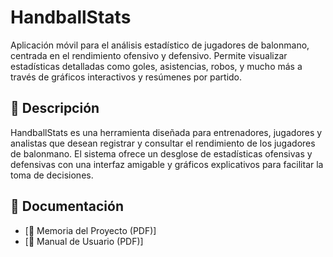 # HandballStats

Aplicación móvil para el análisis estadístico de jugadores de balonmano, centrada en el rendimiento ofensivo y defensivo. Permite visualizar estadísticas detalladas como goles, asistencias, robos, y mucho más a través de gráficos interactivos y resúmenes por partido.

## 📄 Descripción

HandballStats es una herramienta diseñada para entrenadores, jugadores y analistas que desean registrar y consultar el rendimiento de los jugadores de balonmano. El sistema ofrece un desglose de estadísticas ofensivas y defensivas con una interfaz amigable y gráficos explicativos para facilitar la toma de decisiones.

## 📘 Documentación

- [📄 Memoria del Proyecto (PDF)]
- [📘 Manual de Usuario (PDF)]
